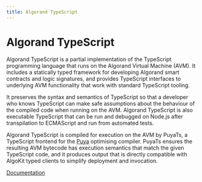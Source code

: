 ```yaml
---
title: Algorand TypeScript
---
```


# Algorand TypeScript

Algorand TypeScript is a partial implementation of the TypeScript programming language that runs on the Algorand Virtual Machine (AVM). It includes a statically typed framework for developing Algorand smart contracts and logic signatures, and provides TypeScript interfaces to underlying AVM functionality that work with standard TypeScript tooling.

It preserves the syntax and semantics of TypeScript so that a developer who knows TypeScript can make safe assumptions about the behaviour of the compiled code when running on the AVM. Algorand TypeScript is also executable TypeScript that can be run and debugged on Node.js after transpilation to ECMAScript and run from automated tests.

Algorand TypeScript is compiled for execution on the AVM by PuyaTs, a TypeScript frontend for the [Puya](https://github.com/algorandfoundation/puya) optimising compiler. PuyaTs ensures the resulting AVM bytecode has execution semantics that match the given TypeScript code, and it produces output that is directly compatible with AlgoKit typed clients to simplify deployment and invocation.

[Documentation](https://algorandfoundation.github.io/puya-ts/index.html)
